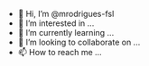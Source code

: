 - 👋 Hi, I’m @mrodrigues-fsl
- 👀 I’m interested in ...
- 🌱 I’m currently learning ...
- 💞️ I’m looking to collaborate on ...
- 📫 How to reach me ...

<!---
mrodrigues-fsl/mrodrigues-fsl is a ✨ special ✨ repository because its `README.md` (this file) appears on your GitHub profile.
You can click the Preview link to take a look at your changes.
--->
